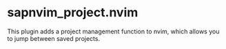 # sapnvim_project.nvim
This plugin adds a project management function to nvim, which allows you to jump between saved projects.

